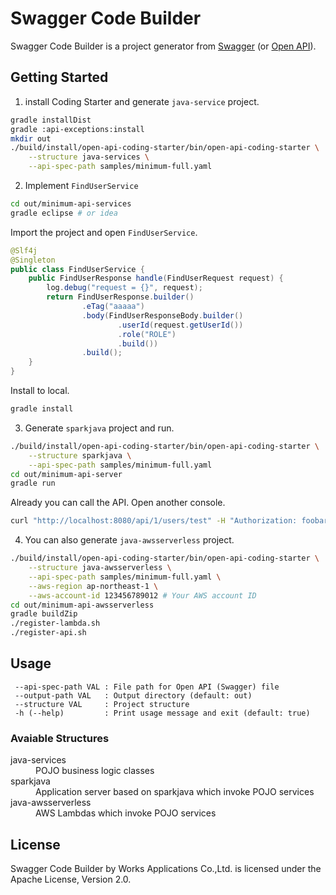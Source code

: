 # Swagger Code Builder

Swagger Code Builder is a project generator from [Swagger](http://swagger.io/) (or [Open API](https://www.openapis.org/)).

## Getting Started

1. install Coding Starter and generate `java-service` project.

```bash
gradle installDist
gradle :api-exceptions:install
mkdir out
./build/install/open-api-coding-starter/bin/open-api-coding-starter \
    --structure java-services \
    --api-spec-path samples/minimum-full.yaml
```

2. Implement `FindUserService`

```bash
cd out/minimum-api-services
gradle eclipse # or idea
```

Import the project and open `FindUserService`.

```java
@Slf4j
@Singleton
public class FindUserService {
    public FindUserResponse handle(FindUserRequest request) {
        log.debug("request = {}", request);
        return FindUserResponse.builder()
                .eTag("aaaaa")
                .body(FindUserResponseBody.builder()
                        .userId(request.getUserId())
                        .role("ROLE")
                        .build())
                .build();
    }
}
```

Install to local.

```bash
gradle install
```

3. Generate `sparkjava` project and run.

```bash
./build/install/open-api-coding-starter/bin/open-api-coding-starter \
    --structure sparkjava \
    --api-spec-path samples/minimum-full.yaml
cd out/minimum-api-server
gradle run
```

Already you can call the API.
Open another console.

```bash
curl "http://localhost:8080/api/1/users/test" -H "Authorization: foobar"
```

4. You can also generate `java-awsserverless` project.

```bash
./build/install/open-api-coding-starter/bin/open-api-coding-starter \
    --structure java-awsserverless \
    --api-spec-path samples/minimum-full.yaml \
    --aws-region ap-northeast-1 \
    --aws-account-id 123456789012 # Your AWS account ID
cd out/minimum-api-awsserverless
gradle buildZip
./register-lambda.sh
./register-api.sh
```

## Usage

```text
 --api-spec-path VAL : File path for Open API (Swagger) file
 --output-path VAL   : Output directory (default: out)
 --structure VAL     : Project structure
 -h (--help)         : Print usage message and exit (default: true)
```

### Avaiable Structures

<dl>
  <dt>java-services</dt>
  <dd>POJO business logic classes</dd>
  <dt>sparkjava</dt>
  <dd>Application server based on sparkjava which invoke POJO services</dd>
  <dt>java-awsserverless</dt>
  <dd>AWS Lambdas which invoke POJO services</dd>
</dl>

## License

Swagger Code Builder by Works Applications Co.,Ltd. is licensed under
the Apache License, Version 2.0.

